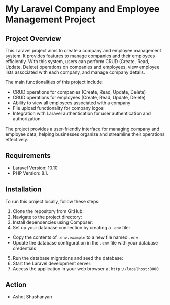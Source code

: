 # My Laravel Company and Employee Management Project

## Project Overview

This Laravel project aims to create a company and employee management system. It provides features to manage companies and their employees efficiently. With this system, users can perform CRUD (Create, Read, Update, Delete) operations on companies and employees, view employee lists associated with each company, and manage company details.

The main functionalities of this project include:
- CRUD operations for companies (Create, Read, Update, Delete)
- CRUD operations for employees (Create, Read, Update, Delete)
- Ability to view all employees associated with a company
- File upload functionality for company logos
- Integration with Laravel authentication for user authentication and authorization

The project provides a user-friendly interface for managing company and employee data, helping businesses organize and streamline their operations effectively.

## Requirements

- Laravel Version: 10.10
- PHP Version: 8.1.

## Installation

To run this project locally, follow these steps:

1. Clone the repository from GitHub:
2. Navigate to the project directory:
3. Install dependencies using Composer:
4. Set up your database connection by creating a `.env` file:
- Copy the contents of `.env.example` to a new file named `.env`
- Update the database configuration in the `.env` file with your database credentials

5. Run the database migrations and seed the database:
6. Start the Laravel development server:
7. Access the application in your web browser at `http://localhost:8000`

## Action
- Ashot Shushanyan